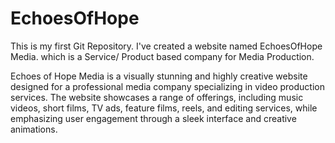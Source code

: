 # EchoesOfHope
This is my first Git Repository. I've created a website named EchoesOfHope Media. which is a Service/ Product based company for Media Production.


Echoes of Hope Media is a visually stunning and highly creative website designed for a professional media company specializing in video production services. The website showcases a range of offerings, including music videos, short films, TV ads, feature films, reels, and editing services, while emphasizing user engagement through a sleek interface and creative animations.
